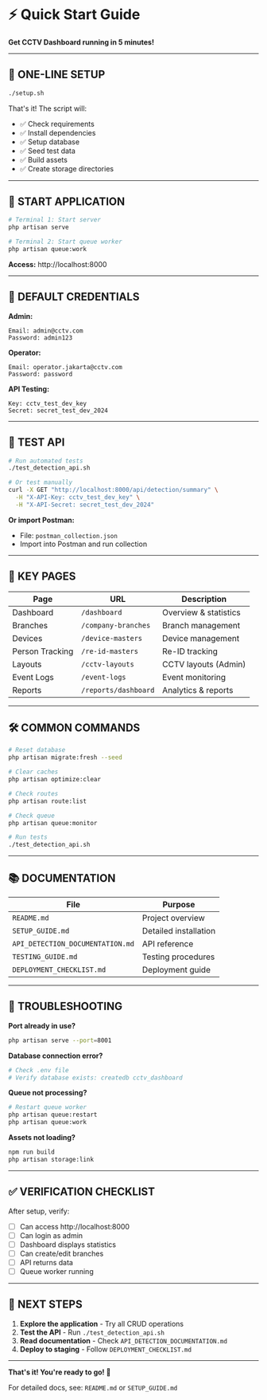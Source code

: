 # ⚡ Quick Start Guide

**Get CCTV Dashboard running in 5 minutes!**

---

## 🚀 ONE-LINE SETUP

```bash
./setup.sh
```

That's it! The script will:
- ✅ Check requirements
- ✅ Install dependencies
- ✅ Setup database
- ✅ Seed test data
- ✅ Build assets
- ✅ Create storage directories

---

## 🏁 START APPLICATION

```bash
# Terminal 1: Start server
php artisan serve

# Terminal 2: Start queue worker
php artisan queue:work
```

**Access:** http://localhost:8000

---

## 🔐 DEFAULT CREDENTIALS

**Admin:**
```
Email: admin@cctv.com
Password: admin123
```

**Operator:**
```
Email: operator.jakarta@cctv.com
Password: password
```

**API Testing:**
```
Key: cctv_test_dev_key
Secret: secret_test_dev_2024
```

---

## 📡 TEST API

```bash
# Run automated tests
./test_detection_api.sh

# Or test manually
curl -X GET "http://localhost:8000/api/detection/summary" \
  -H "X-API-Key: cctv_test_dev_key" \
  -H "X-API-Secret: secret_test_dev_2024"
```

**Or import Postman:**
- File: `postman_collection.json`
- Import into Postman and run collection

---

## 📂 KEY PAGES

| Page | URL | Description |
|------|-----|-------------|
| Dashboard | `/dashboard` | Overview & statistics |
| Branches | `/company-branches` | Branch management |
| Devices | `/device-masters` | Device management |
| Person Tracking | `/re-id-masters` | Re-ID tracking |
| Layouts | `/cctv-layouts` | CCTV layouts (Admin) |
| Event Logs | `/event-logs` | Event monitoring |
| Reports | `/reports/dashboard` | Analytics & reports |

---

## 🛠️ COMMON COMMANDS

```bash
# Reset database
php artisan migrate:fresh --seed

# Clear caches
php artisan optimize:clear

# Check routes
php artisan route:list

# Check queue
php artisan queue:monitor

# Run tests
./test_detection_api.sh
```

---

## 📚 DOCUMENTATION

| File | Purpose |
|------|---------|
| `README.md` | Project overview |
| `SETUP_GUIDE.md` | Detailed installation |
| `API_DETECTION_DOCUMENTATION.md` | API reference |
| `TESTING_GUIDE.md` | Testing procedures |
| `DEPLOYMENT_CHECKLIST.md` | Deployment guide |

---

## 🐛 TROUBLESHOOTING

**Port already in use?**
```bash
php artisan serve --port=8001
```

**Database connection error?**
```bash
# Check .env file
# Verify database exists: createdb cctv_dashboard
```

**Queue not processing?**
```bash
# Restart queue worker
php artisan queue:restart
php artisan queue:work
```

**Assets not loading?**
```bash
npm run build
php artisan storage:link
```

---

## ✅ VERIFICATION CHECKLIST

After setup, verify:
- [ ] Can access http://localhost:8000
- [ ] Can login as admin
- [ ] Dashboard displays statistics
- [ ] Can create/edit branches
- [ ] API returns data
- [ ] Queue worker running

---

## 🎯 NEXT STEPS

1. **Explore the application** - Try all CRUD operations
2. **Test the API** - Run `./test_detection_api.sh`
3. **Read documentation** - Check `API_DETECTION_DOCUMENTATION.md`
4. **Deploy to staging** - Follow `DEPLOYMENT_CHECKLIST.md`

---

**That's it! You're ready to go! 🎉**

For detailed docs, see: `README.md` or `SETUP_GUIDE.md`

